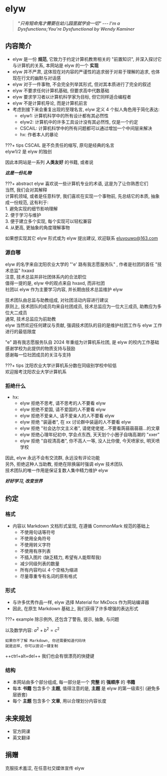 # elyw

> _**"只有短命鬼才需要在幼儿园里就学会一切" --- I'm a Dysfunctions;You're Dysfunctional by Wendy Kaminer**_

## 内容简介

* elyw 是一份 **规范**, 它致力于约定计算机教育相关的 "前置知识", 并深入探讨它与计算机的关系, 本网站是 elyw 的一个 **实现**
* elyw 并不严肃, 这体现在对内容的严谨性的追求弱于对易于理解的追求, 也体现在行文的幽默与对话感
* elyw 对于一件事物, 不会完全列举其形式, 但对其本质进行了完全的叙述
* elyw 不要求任何计算机基础, 但要求高中代数基础
* elyw 要求学习者以计算机科学家为目标, 但它同样适合编程者
* elyw 不是计算机导论, 而是计算机前言
* 考虑到接下来会重复出现的至理名言, elyw 定义 4 个拟人角色用于简化表达:
    * elyw1: 计算机科学中的所有设计都有其必然性
    * elyw2: 计算机中的许多工具设计没有其必然性, 仅是一个约定
    * CSCAIL: 计算机科学中的所有问题都可以通过增加一个中间层来解决
    * hx: 作者本人的暴论

???+ tips
    CSCAIL 是不负责任的缩写, 原句是经典的名言  
    elyw1/2 是 elyw 的独创

因此本网站是一系列 **人类友好** 的书籍, 或者说

_**这是一份礼物**_

???+ abstract
    elyw 喜欢说一些计算机专业的术语, 这是为了让你熟悉它们  
    当然, 我们会对其解释  
    计算机领域, 或者是任意科学, 我们喜欢在实现一个事物前, 先总结它的本质, 抽象成一份规范, 这有利于:  
    1. 避免实现的细节影响理解  
    2. 便于学习与维护  
    3. 便于建立多个实现, 每个实现可以轻松兼容  
    4. 从更高, 更抽象的角度理解事物

如果想实现其它 elyw 形式或为 elyw 提出建议, 欢迎联系 <eluyouwo@163.com>

### 源自哪

elyw 的名字来自沈阳农业大学的 "'e' 路有我志愿服务队" , 作者是社团的首任 "技术总监" hxaxd  
注意, 技术总监并非社团体系内的合法职位  
值得一提的是, elyw 中的观点来自 hxaxd, 而非社团  
社团以 elyw 作为主要学习内容, 并长期由技术总监维护 elyw  

技术团队由总监与助教组成, 对社团活动内容进行建议  
原则上, 技术团队的成员均来自社团成员, 技术总监应为一位大三成员, 助教应为多位大二成员  
通常, 技术总监应为前助教  
elyw 当然欢迎任何建议与贡献, 强调技术团队的目的是维护社团工作与 elyw 工作进行的最低限度

"e" 路有我志愿服务队自 2024 年重组为计算机系社团, 是 elyw 的校内工作基础  
感谢学校为此提供的物质支持与鼓励  
感谢每一位社团成员的关注与支持

???+ tips
    沈阳农业大学计算机系分数在同级别学校中较低  
    欢迎报考沈阳农业大学计算机系

### 拒绝什么

* hx:
    * elyw 拒绝不思考, 请不思考的人不要看 elyw
    * elyw 拒绝不爱国, 请不爱国的人不要看 elyw
    * elyw 拒绝不爱亲人, 请不爱亲人的人不要看 elyw
    * elyw 拒绝 "装逼者", 在 xx 讨论群中装逼的人不要看 elyw
    * elyw 拒绝 "社会达尔文主义者", 请佬佬佬佬...不要看蒟蒻蒻蒻蒻...的文章
    * elyw 拒绝心理年纪初中, 学会点东西, 天天划个小圈子自嗨高潮的 "xxer"
    * elyw 拒绝 "自视清高者", 你不高人一等, 没人比你傻, 今天喷家长, 明天喷学校

因此, elyw 永远不会有交流群, 永远没有评论功能  
另外, 拒绝这种人当助教, 拒绝在除换届时强调 elyw 技术团队  
技术团队的唯一作用是保证复数人集中精力维护 elyw

_**好好学习, 改变世界**_

## 约定

### 格式

* 内容以 Markdown 文档形式呈现, 在遵循 CommonMark 规范的基础上
    * 不使用句话等符号
    * 不使用全角符号
    * 不使用转义字符
    * 不使用有序列表
    * 不插入图片 (缺乏精力, 希望有人能帮帮我)
    * 减少同级列表的数量
    * 所有内容均以 4 个空格为缩进
    * 尽量尊重专有名词的原有格式

### 形式

* 与许多优秀作品一样, elyw 选择 Material for MkDocs 作为网站编译器
* 因此, 在原生 Markdown 基础上, 我们获得了许多增强的表达形式

???+ example
    除示例外, 还包含了警告, 提示, 抽象, 与问题

以及数学内容: $a^2 + b^2 = c^2$

```text
如果你不了解 Markdown, 你还需要知道代码块
就是这样, 你可以尝试一键复制
```

++ctrl+alt+del++ 我们也会有很漂亮的快捷键

### 结构

* 本网站由多个部分组成, 每一部分是一个 **完整** 的 **强顺序** 的 **书籍**
* 每本 **书籍** 包含多个 **主题**, 值得注意的是, **主题** 是 elyw 的第一级索引 (避免多层嵌套)
* 每个 **主题** 包含多个 **文章**, 用以合理划分内容长度

## 未来规划

* 官方网课
* 英文翻译

## 捐赠

克服技术羞涩, 在任意社交媒体宣传 elyw
